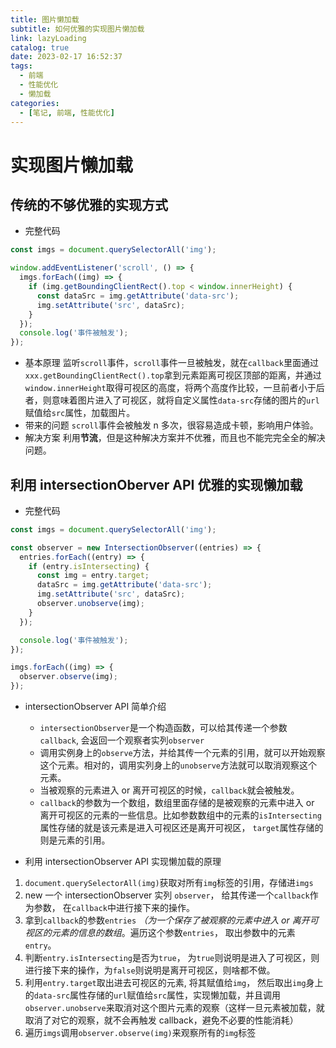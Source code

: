 ```yaml
---
title: 图片懒加载
subtitle: 如何优雅的实现图片懒加载
link: lazyLoading
catalog: true
date: 2023-02-17 16:52:37
tags:
  - 前端
  - 性能优化
  - 懒加载
categories:
  - [笔记, 前端, 性能优化]
---
```


# 实现图片懒加载

## 传统的不够优雅的实现方式

- 完整代码

```javascript
const imgs = document.querySelectorAll('img');

window.addEventListener('scroll', () => {
  imgs.forEach((img) => {
    if (img.getBoundingClientRect().top < window.innerHeight) {
      const dataSrc = img.getAttribute('data-src');
      img.setAttribute('src', dataSrc);
    }
  });
  console.log('事件被触发');
});
```

- 基本原理
  监听`scroll`事件，`scroll`事件一旦被触发，就在`callback`里面通过`xxx.getBoundingClientRect().top`拿到元素距离可视区顶部的距离，并通过`window.innerHeight`取得可视区的高度，将两个高度作比较，一旦前者小于后者，则意味着图片进入了可视区，就将自定义属性`data-src`存储的图片的`url`赋值给`src`属性，加载图片。
- 带来的问题
  `scroll`事件会被触发 n 多次，很容易造成卡顿，影响用户体验。
- 解决方案
  利用**节流**，但是这种解决方案并不优雅，而且也不能完完全全的解决问题。

## 利用 intersectionOberver API 优雅的实现懒加载

- 完整代码

```javascript
const imgs = document.querySelectorAll('img');

const observer = new IntersectionObserver((entries) => {
  entries.forEach((entry) => {
    if (entry.isIntersecting) {
      const img = entry.target;
      dataSrc = img.getAttribute('data-src');
      img.setAttribute('src', dataSrc);
      observer.unobserve(img);
    }
  });

  console.log('事件被触发');
});

imgs.forEach((img) => {
  observer.observe(img);
});
```

- intersectionObserver API 简单介绍

  - `intersectionObserver`是一个构造函数，可以给其传递一个参数`callback`, 会返回一个观察者实列`observer`
  - 调用实例身上的`observe`方法，并给其传一个元素的引用，就可以开始观察这个元素。相对的，调用实列身上的`unobserve`方法就可以取消观察这个元素。
  - 当被观察的元素进入 or 离开可视区的时候，`callback`就会被触发。
  - `callback`的参数为一个数组，数组里面存储的是被观察的元素中进入 or 离开可视区的元素的一些信息。比如参数数组中的元素的`isIntersecting`属性存储的就是该元素是进入可视区还是离开可视区，
    `target`属性存储的则是元素的引用。

- 利用 intersectionObserver API 实现懒加载的原理

1. `document.querySelectorAll(img)`获取对所有`img`标签的引用，存储进`imgs`
2. new 一个 intersectionObserver 实列 `observer`， 给其传递一个`callback`作为参数， 在`callback`中进行接下来的操作。
3. 拿到`callback`的参数`entries` _（为一个保存了被观察的元素中进入 or 离开可视区的元素的信息的数组_。遍历这个参数`entries`， 取出参数中的元素`entry`。
4. 判断`entry.isIntersecting`是否为`true`， 为`true`则说明是进入了可视区，则进行接下来的操作，为`false`则说明是离开可视区，则啥都不做。
5. 利用`entry.target`取出进去可视区的元素, 将其赋值给`img`， 然后取出`img`身上的`data-src`属性存储的`url`赋值给`src`属性，实现懒加载，并且调用`observer.unobserve`来取消对这个图片元素的观察（这样一旦元素被加载，就取消了对它的观察，就不会再触发 callback，避免不必要的性能消耗）
6. 遍历`imgs`调用`observer.observe(img)`来观察所有的`img`标签
